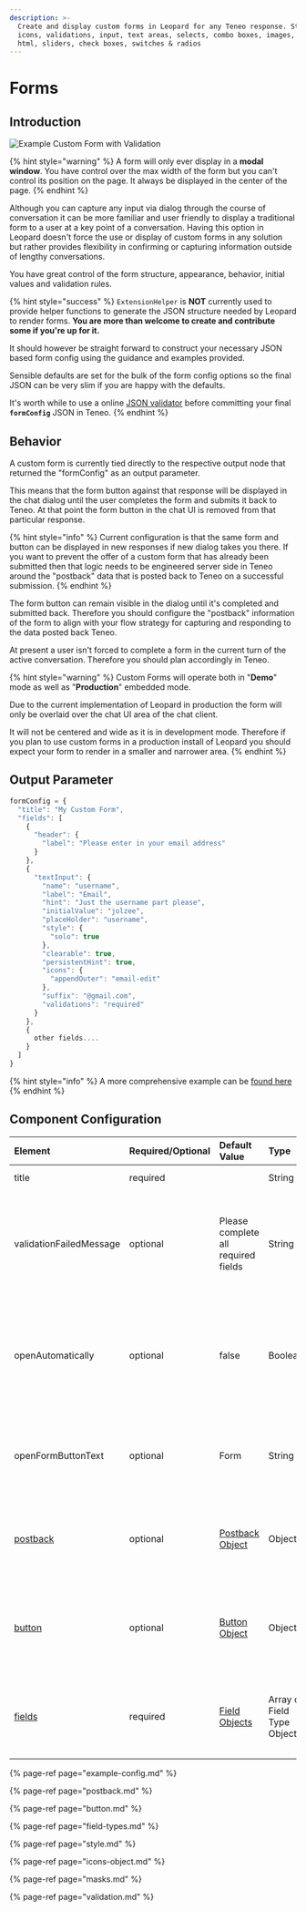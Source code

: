 ```yaml
---
description: >-
  Create and display custom forms in Leopard for any Teneo response. Styling,
  icons, validations, input, text areas, selects, combo boxes, images, headers,
  html, sliders, check boxes, switches & radios
---
```


# Forms

## Introduction

![Example Custom Form with Validation](../../../../.gitbook/assets/form.gif)

{% hint style="warning" %}
A form will only ever display in a **modal window**. You have control over the max width of the form but you can't control its position on the page. It always be displayed in the center of the page.
{% endhint %}

Although you can capture any input via dialog through the course of conversation it can be more familiar and user friendly to display a traditional form to a user at a key point of a conversation. Having this option in Leopard doesn't force the use or display of custom forms in any solution but rather provides flexibility in confirming or capturing information outside of lengthy conversations.

You have great control of the form structure, appearance, behavior, initial values and validation rules. 

{% hint style="success" %}
`ExtensionHelper` is **NOT** currently used to provide helper functions to generate the JSON structure needed by Leopard to render forms. **You are more than welcome to create and contribute some if you're up for it.**

It should however be straight forward to construct your necessary JSON based form config using the guidance and examples provided. 

Sensible defaults are set for the bulk of the form config options so the final JSON can be very slim if you are happy with the defaults.

It's worth while to use a online [JSON validator](https://jsonformatter.org/) before committing your final **`formConfig`** JSON in Teneo.
{% endhint %}

## Behavior

A custom form is currently tied directly to the respective output node that returned the "formConfig" as an output parameter.

This means that the form button against that response will be displayed in the chat dialog until the user completes the form and submits it back to Teneo. At that point the form button in the chat UI is removed from that particular response.

{% hint style="info" %}
Current configuration is that the same form and button can be displayed in new responses if new dialog takes you there. If you want to prevent the offer of a custom form that has already been submitted then that logic needs to be engineered server side in Teneo around the "postback" data that is posted back to Teneo on a successful submission.
{% endhint %}

The form button can remain visible in the dialog until it's completed and submitted back. Therefore you should configure the "postback" information of the form to align with your flow strategy for capturing and responding to the data posted back Teneo.

At present a user isn't forced to complete a form in the current turn of the active conversation. Therefore you should plan accordingly in Teneo.

{% hint style="warning" %}
Custom Forms will operate both in "**Demo**" mode as well as "**Production**" embedded mode. 

Due to the current implementation of Leopard in production the form will only be overlaid over the chat UI area of the chat client. 

It will not be centered and wide as it is in development mode. Therefore if you plan to use custom forms in a production install of Leopard you should expect your form to render in a smaller and narrower area.
{% endhint %}

## Output Parameter

```javascript
formConfig = {
  "title": "My Custom Form",
  "fields": [
    {
      "header": {
        "label": "Please enter in your email address"
      }
    },
    {
      "textInput": {
        "name": "username",
        "label": "Email",
        "hint": "Just the username part please",
        "initialValue": "jolzee",
        "placeHolder": "username",
        "style": {
          "solo": true
        },
        "clearable": true,
        "persistentHint": true,
        "icons": {
          "appendOuter": "email-edit"
        },
        "suffix": "@gmail.com",
        "validations": "required"
      }
    }, 
    {
      other fields....
    }
  ]
}
```

{% hint style="info" %}
A more comprehensive example can be [found here](example-config.md)
{% endhint %}

## Component Configuration



| Element | Required/Optional | Default Value | Type | Notes |
| :--- | :--- | :--- | :--- | :--- |
| title | required |  | String | The form's title |
| validationFailedMessage | optional | Please complete all required fields | String | A custom message to be displayed once a user submits the form and there are validation errors |
| openAutomatically | optional | false | Boolean | Controls if the form should automatically open for the Teneo response that contains the formConfig |
| openFormButtonText | optional | Form | String | Set the button text to open the form. Seen just below the answer text. |
| [postback](postback.md) | optional | [Postback Object](postback.md) | Object | Controls what is send back to Teneo on a successful submission of the form  |
| [button](button.md) | optional | [Button Object](button.md) | Object | Controls the display of the button used in the form to complete the form submission |
| [fields](field-types.md) | required | [Field Objects](field-types.md) | Array of Field Type Objects | Allows you to add as many of the available [fields](field-types.md) in a specific order  |

{% page-ref page="example-config.md" %}

{% page-ref page="postback.md" %}

{% page-ref page="button.md" %}

{% page-ref page="field-types.md" %}

{% page-ref page="style.md" %}

{% page-ref page="icons-object.md" %}

{% page-ref page="masks.md" %}

{% page-ref page="validation.md" %}

## 

